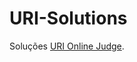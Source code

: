 # URI-Solutions
Soluções <a href="https://www.urionlinejudge.com.br/judge/en/login">URI Online Judge</a>.
